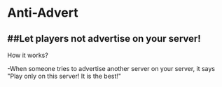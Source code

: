 # Anti-Advert
##Let players not advertise on your server!
-------------------------------------------
How it works?

-When someone tries to advertise another server on your server, it says "Play only on this server! It is the best!"
